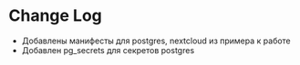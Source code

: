 # Change Log

- Добавлены манифесты для postgres, nextcloud из примера к работе
- Добавлен pg_secrets для секретов postgres